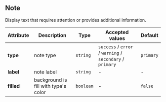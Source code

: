 ## Note

Display text that requires attention or provides additional information.


<ex-code name="ex-note-basic"></ex-code>

<ex-code name="ex-note-type"></ex-code>

<ex-code name="ex-note-filled"></ex-code>

<ex-footer edit-link="https://github.com/zeit-ui/vue/edit/master/docs/en-us/components/note.md">

| Attribute | Description | Type | Accepted values | Default
| ---------- | ---------- | ---- |  -------------- | ------ |
| **type** | note type | `string` | `success` / `error` / `warning` / `secondary` / `primary` | `primary` |
| **label** | note label | `string` | - | - |
| **filled** | background is fill with type's color | `boolean` | - | `false` |

</ex-footer>
